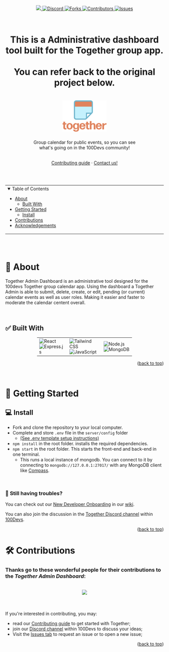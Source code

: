 <div align="center">
<a href="https://deploy.cyclic.sh/GH_LOGIN/GH_REPO">
    <img height="28px" src="https://deploy.cyclic.sh/button.svg" />
</a>
<a href="https://discord.com/channels/735923219315425401/1038482732633825442">
  <img height="28px" src="https://img.shields.io/badge/Discord-7289da?&logo=discord&logoColor=white" alt="Discord"/>
</a>
<a href="https://github.com/InstincDev/Together-Admin-Dash/network/members">
  <img height="28px" src="https://img.shields.io/github/forks/InstincDev/Together-Admin-Dash?color=6ca4cc" alt="Forks"/>
</a>
<a href="https://github.com/InstincDev/Together-Admin-Dash/contributors">
  <img height="28px" src="https://img.shields.io/github/contributors/InstincDev/Together-Admin-Dash?color=88bc10&logo=github&logoColor=white" alt="Contributors"/>
</a>
<a href="https://github.com/InstincDev/Together-Admin-Dash/issues">
  <img height="28px" src="https://img.shields.io/github/issues/InstincDev/Together-Admin-Dash" alt="Issues"/>
</a>
</div>

<br>
<br>
<h1 align="center">
  <p>This is a Administrative dashboard tool built for the Together group app.
  <br>
  <br>
  You can refer back to the original project below.
  </p>
</h1>
<h1 align="center">

  <a href="https://github.com/Caleb-Cohen/Together">
    <img src="docs/images/logo.png" alt="Together logo" width="140">
  </a>
</h1>

<div align="center">
  Group calendar for public events, so you can see 
  <br/>
  what's going on in the 100Devs community!
  <br/>
  <br/>
  
  <a href="https://github.com/Caleb-Cohen/Together/blob/development/.github/CONTRIBUTING.md">Contributing guide</a>
  ·
  <a href="https://discord.com/channels/735923219315425401/1038482732633825442">Contact us!</a>
</div>


<br/>
<br/>


<div align="center" id="top">
<table>
  <tr>
    <td valign="top" style="width:30%">
      <details open="open">
  <summary>Table of Contents</summary>

  - [About](#-about)
    - [Built With](#-built-with)
  - [Getting Started](#-getting-started)
    - [Install](#-install)
  - [Contributions](#%EF%B8%8F-contributions)
  - [Acknowledgements](#-acknowledgements)


  </tr>
</table>
</div>


<br/>
<br/>



# 📢 About

Together Admin Dashboard is an administrative tool designed for the 100devs Together group calendar app. Using the dashboard a Together Admin is able to submit, delete, create, or edit, pending (or current) calendar events as well as user roles. Making it easier and faster to moderate the calendar centent overall. 

<br/>




## ✅ Built With

<div style="width:60%;margin:0 auto;" align="center">
  <table>
    <tr>
      <td valign="center">
      <img width="100%" title="React" src="https://img.shields.io/badge/React-0e062a?style=for-the-badge&logo=react&logoColor=61DAFB" alt="React"/>
      <img width="100%" title="Express" src="https://img.shields.io/badge/Express.js-404D59?style=for-the-badge" alt="Express.js"/>
      </td>
      <td valign="center">
       <img width="100%" title="Tailwind CSS" src="https://img.shields.io/badge/Tailwind_CSS-38B2AC?style=for-the-badge&logo=tailwind-css&logoColor=white" alt="Tailwind CSS"/>
       <img width="100%" title="JavaScript" src="https://img.shields.io/badge/JavaScript-F7DF1E?style=for-the-badge&logo=JavaScript&logoColor=white" alt="JavaScript"/>
      </td>
      <td valign="center">
       <img width="100%" title="Node.js" src="https://img.shields.io/badge/Node.js-90c53f?style=for-the-badge&logo=node.js&logoColor=white" alt="Node.js"/>
       <img width="100%" title="MongoDB" src="https://img.shields.io/badge/MongoDB-4EA94B?style=for-the-badge&logo=mongodb&logoColor=white" alt="MongoDB"/>
      </td>
    </tr>
  </table>
</div>

<p align="right">(<a href="#top">back to top</a>)</p>


<br>

# 🚀 Getting Started
## 💻 Install

- Fork and clone the repository to your local computer.
- Complete and store `.env` file in the `server/config` folder
    - [(See .env template setup instructions)](https://github.com/Caleb-Cohen/Together/wiki/02---Onboarding#development-machine-setup)
- `npm install` in the root folder. installs the required dependencies.
- `npm start` in the root folder. This starts the front-end and back-end in one terminal.
    - This runs a local instance of mongodb. You can connect to it by connecting to `mongodb://127.0.0.1:27017/` with any MongoDB client like [Compass](https://www.mongodb.com/products/compass).

<br>

### 🤔 <strong>Still having troubles?</strong>
You can check out our [New Developer Onboarding](https://github.com/Caleb-Cohen/Together/wiki/02---Onboarding) in our [wiki](https://github.com/Caleb-Cohen/Together/wiki).

You can also join the discussion in the [Together Discord channel](https://discord.com/channels/735923219315425401/1038482732633825442) within [100Devs](https://leonnoel.com/100devs/).

<p align="right">(<a href="#top">back to top</a>)</p>



# 🛠️ Contributions

 ### Thanks go to these wonderful people for their contributions to the <em>Together Admin Dashboard</em>:

 <br>

<div align="center"
  <a href="https://github.com/InstincDev/Together-Admin-Dash/graphs/contributors">
  <img src="https://contrib.rocks/image?repo=InstincDev/Together-Admin-Dash" />
</a>
</div>


<br>

<br>

If you're interested in contributing, you may:
* read our [Contributing guide](https://github.com/Caleb-Cohen/Together/blob/development/.github/CONTRIBUTING.md) to get started with Together;
* join our [Discord channel](https://discord.com/channels/735923219315425401/1038482732633825442) within 100Devs to discuss your ideas;
* Visit the [Issues tab](https://github.com/InstincDev/Together-Admin-Dash/issues) to request an issue or to open a new issue;

<p align="right">(<a href="#top">back to top</a>)</p>

